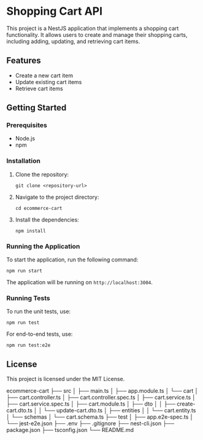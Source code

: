 # Shopping Cart API

This project is a NestJS application that implements a shopping cart functionality. It allows users to create and manage their shopping carts, including adding, updating, and retrieving cart items.

## Features

- Create a new cart item
- Update existing cart items
- Retrieve cart items

## Getting Started

### Prerequisites

- Node.js
- npm

### Installation

1. Clone the repository:
   ```
   git clone <repository-url>
   ```
2. Navigate to the project directory:
   ```
   cd ecommerce-cart
   ```
3. Install the dependencies:
   ```
   npm install
   ```

### Running the Application

To start the application, run the following command:
```
npm run start
```

The application will be running on `http://localhost:3004`.

### Running Tests

To run the unit tests, use:
```
npm run test
```

For end-to-end tests, use:
```
npm run test:e2e
```

## License

This project is licensed under the MIT License.

ecommerce-cart
├── src
│   ├── main.ts
│   ├── app.module.ts
│   └── cart
│       ├── cart.controller.ts
│       ├── cart.controller.spec.ts
│       ├── cart.service.ts
│       ├── cart.service.spec.ts
│       ├── cart.module.ts
│       ├── dto
│       │   ├── create-cart.dto.ts
│       │   └── update-cart.dto.ts
│       ├── entities
│       │   └── cart.entity.ts
│       └── schemas
│           └── cart.schema.ts
├── test
│   ├── app.e2e-spec.ts
│   └── jest-e2e.json
├── .env
├── .gitignore
├── nest-cli.json
├── package.json
├── tsconfig.json
└── README.md